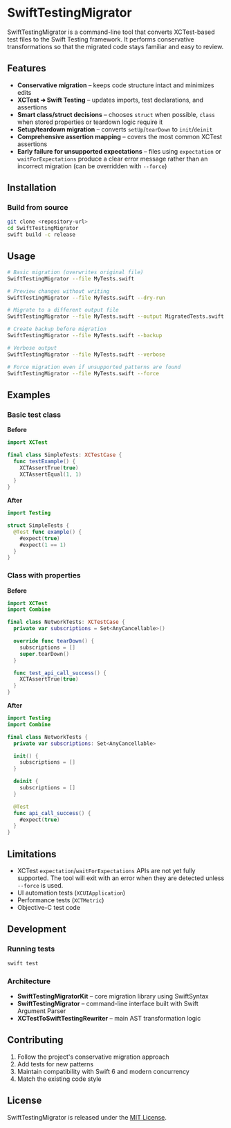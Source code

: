 # SwiftTestingMigrator

SwiftTestingMigrator is a command-line tool that converts XCTest-based test files to the
Swift Testing framework. It performs conservative transformations so that the migrated
code stays familiar and easy to review.

## Features

- **Conservative migration** – keeps code structure intact and minimizes edits
- **XCTest ➜ Swift Testing** – updates imports, test declarations, and assertions
- **Smart class/struct decisions** – chooses `struct` when possible, `class` when
  stored properties or teardown logic require it
- **Setup/teardown migration** – converts `setUp`/`tearDown` to `init`/`deinit`
- **Comprehensive assertion mapping** – covers the most common XCTest assertions
- **Early failure for unsupported expectations** – files using `expectation` or
  `waitForExpectations` produce a clear error message rather than an incorrect migration
  (can be overridden with `--force`)

## Installation

### Build from source

```bash
git clone <repository-url>
cd SwiftTestingMigrator
swift build -c release
```

## Usage

```bash
# Basic migration (overwrites original file)
SwiftTestingMigrator --file MyTests.swift

# Preview changes without writing
SwiftTestingMigrator --file MyTests.swift --dry-run

# Migrate to a different output file
SwiftTestingMigrator --file MyTests.swift --output MigratedTests.swift

# Create backup before migration
SwiftTestingMigrator --file MyTests.swift --backup

# Verbose output
SwiftTestingMigrator --file MyTests.swift --verbose

# Force migration even if unsupported patterns are found
SwiftTestingMigrator --file MyTests.swift --force
```

## Examples

### Basic test class

**Before**

```swift
import XCTest

final class SimpleTests: XCTestCase {
  func testExample() {
    XCTAssertTrue(true)
    XCTAssertEqual(1, 1)
  }
}
```

**After**

```swift
import Testing

struct SimpleTests {
  @Test func example() {
    #expect(true)
    #expect(1 == 1)
  }
}
```

### Class with properties

**Before**

```swift
import XCTest
import Combine

final class NetworkTests: XCTestCase {
  private var subscriptions = Set<AnyCancellable>()

  override func tearDown() {
    subscriptions = []
    super.tearDown()
  }

  func test_api_call_success() {
    XCTAssertTrue(true)
  }
}
```

**After**

```swift
import Testing
import Combine

final class NetworkTests {
  private var subscriptions: Set<AnyCancellable>

  init() {
    subscriptions = []
  }

  deinit {
    subscriptions = []
  }

  @Test
  func api_call_success() {
    #expect(true)
  }
}
```

## Limitations

- XCTest `expectation`/`waitForExpectations` APIs are not yet fully supported. The tool
  will exit with an error when they are detected unless `--force` is used.
- UI automation tests (`XCUIApplication`)
- Performance tests (`XCTMetric`)
- Objective-C test code

## Development

### Running tests

```bash
swift test
```

### Architecture

- **SwiftTestingMigratorKit** – core migration library using SwiftSyntax
- **SwiftTestingMigrator** – command-line interface built with Swift Argument Parser
- **XCTestToSwiftTestingRewriter** – main AST transformation logic

## Contributing

1. Follow the project's conservative migration approach
2. Add tests for new patterns
3. Maintain compatibility with Swift 6 and modern concurrency
4. Match the existing code style

## License

SwiftTestingMigrator is released under the [MIT License](LICENSE).

